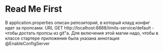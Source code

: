 # Read Me First
В application.properties описан репозиторий, в который клауд конфиг идет за пропсами.
URL GET http://localhost:8888/limits-service/default - чтобы достать пропсы из git"а.
Для включения этой магии надо, чтобы в классе стартере приложения была указана аннотация @EnableConfigServer

